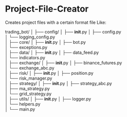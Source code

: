 # Project-File-Creator
Creates project files with a certain format file
Like:

trading_bot/
│
├── config/
│   ├── __init__.py
│   ├── config.py              
│   └── logging_config.py      
│
├── core/
│   ├── __init__.py
│   ├── bot.py                 
│   └── exceptions.py          
│
├── data/
│   ├── __init__.py
│   ├── data_feed.py          
│   └── indicators.py         
│
├── exchange/
│   ├── __init__.py
│   ├── binance_futures.py    
│   └── exchange_abc.py       
│
├── risk/
│   ├── __init__.py
│   ├── position.py           
│   └── risk_manager.py       
│
├── strategy/
│   ├── __init__.py
│   ├── strategy_abc.py       
│   ├── ma_strategy.py        
│   └── grid_strategy.py      
│
├── utils/
│   ├── __init__.py
│   ├── logger.py            
│   └── helpers.py           
│
└── main.py                  